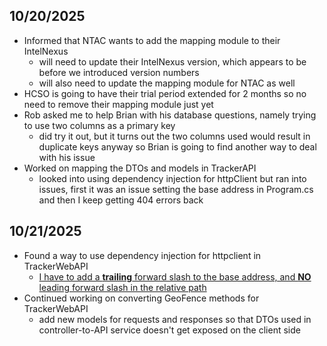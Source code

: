 ## 10/20/2025
* Informed that NTAC wants to add the mapping module to their IntelNexus
	* will need to update their IntelNexus version, which appears to be before we introduced version numbers
	* will also need to update the mapping module for NTAC as well
* HCSO is going to have their trial period extended for 2 months so no need to remove their mapping module just yet
* Rob asked me to help Brian with his database questions, namely trying to use two columns as a primary key
	* did try it out, but it turns out the two columns used would result in duplicate keys anyway so Brian is going to find another way to deal with his issue
* Worked on mapping the DTOs and models in TrackerAPI
	* looked into using dependency injection for httpClient but ran into issues, first it was an issue setting the base address in Program.cs and then I keep getting 404 errors back

## 10/21/2025
* Found a way to use dependency injection for httpclient in TrackerWebAPI
	* [I have to add a **trailing** forward slash to the base address, and **NO** leading forward slash in the relative path](https://stackoverflow.com/a/23438417) 
* Continued working on converting GeoFence methods for TrackerWebAPI
	* add new models for requests and responses so that DTOs used in controller-to-API service doesn't get exposed on the client side